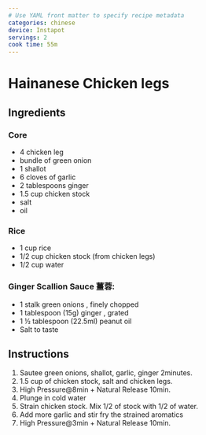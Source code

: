 ```yaml
---
# Use YAML front matter to specify recipe metadata
categories: chinese
device: Instapot
servings: 2
cook time: 55m
---
```


# Hainanese Chicken legs

## Ingredients

### Core
- 4 chicken leg
- bundle of green onion
- 1 shallot
- 6 cloves of garlic
- 2 tablespoons ginger
- 1.5 cup chicken stock
- salt
- oil

### Rice
- 1 cup rice
- 1/2 cup chicken stock (from chicken legs)
- 1/2 cup water

### Ginger Scallion Sauce 薑蓉:
- 1 stalk green onions , finely chopped
- 1 tablespoon (15g) ginger , grated
- 1 ½ tablespoon (22.5ml) peanut oil
- Salt to taste

## Instructions
1. Sautee green onions, shallot, garlic, ginger 2minutes.
2. 1.5 cup of chicken stock, salt and chicken legs.
3. High Pressure@8min + Natural Release 10min.
4. Plunge in cold water
5. Strain chicken stock. Mix 1/2 of stock with 1/2 of water. 
6. Add more garlic and stir fry the strained aromatics 
7. High Pressure@3min + Natural Release 10min.
